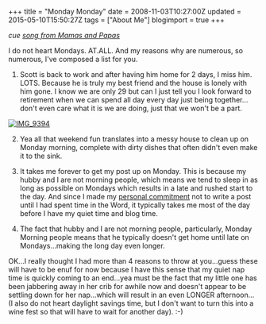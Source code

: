 +++
title = "Monday Monday"
date = 2008-11-03T10:27:00Z
updated = 2015-05-10T15:50:27Z
tags = ["About Me"]
blogimport = true 
+++

_cue [song from Mamas and Papas](http://www.youtube.com/watch?v=H7KrlDZ5Hkw)_

I do not heart Mondays.  AT.ALL.   And my reasons why are numerous, so numerous, I've composed a list for you.    

1.   Scott is back to work and after having him home for 2 days, I miss him.  LOTS.  Because he is truly my best friend and the house is lonely with him gone.  I know we are only 29 but can I just tell you I look forward to retirement when we can spend all day every day just being together... don't even care what it is we are doing, just that we won't be a part.  

  [![IMG_9394](https://latc.s3.amazonaws.com/wp-content/uploads/2008/11/img-9394-thumb.jpg)](https://latc.s3.amazonaws.com/wp-content/uploads/2008/11/img-9394.jpg) 

2.  Yea all that weekend fun translates into a messy house to clean up on Monday morning, complete with dirty dishes that often didn't even make it to the sink.  

 

 

 

3.  It takes me forever to get my post up on Monday.  This is because my hubby and I are not morning people, which means we tend to sleep in as long as possible on Mondays which results in a late and rushed start to the day.  And since I made my [personal commitment](http://lifeatthecircus.com/2008/08/03/a-thought-i-couldnt-wait-till-the-weekend-to-share/) not to write a post until I had spent time in the Word, it typically takes me most of the day before I have my quiet time and blog time.  

4.  The fact that hubby and I are not morning people, particularly, Monday Morning people means that he typically doesn't get home until late on Mondays...making the long day even longer.  

OK...I really thought I had more than 4 reasons to throw at you...guess these will have to be enuf for now because I have this sense that my quiet nap time is quickly coming to an end...yea must be the fact that my little one has been jabbering away in her crib for awhile now and doesn't appear to be settling down for her nap...which will result in an even LONGER afternoon... (I also do not heart daylight savings time, but I don't want to turn this into a wine fest so that will have to wait for another day).  :-)

